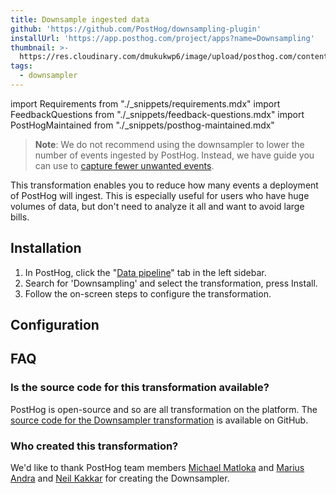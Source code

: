 ```yaml
---
title: Downsample ingested data
github: 'https://github.com/PostHog/downsampling-plugin'
installUrl: 'https://app.posthog.com/project/apps?name=Downsampling'
thumbnail: >-
  https://res.cloudinary.com/dmukukwp6/image/upload/posthog.com/contents/cdp/thumbnails/downsampling.png
tags:
  - downsampler
---
```


import Requirements from "./_snippets/requirements.mdx"
import FeedbackQuestions from "./_snippets/feedback-questions.mdx"
import PostHogMaintained from "./_snippets/posthog-maintained.mdx"

> **Note**: We do not recommend using the downsampler to lower the number of events ingested by PostHog. Instead, we have guide you can use to [capture fewer unwanted events](/tutorials/fewer-unwanted-events).

This transformation enables you to reduce how many events a deployment of PostHog will ingest. This is especially useful for users who have huge volumes of data, but don't need to analyze it all and want to avoid large bills.

<Requirements />

## Installation

1. In PostHog, click the "[Data pipeline](https://us.posthog.com/pipeline)" tab in the left sidebar.
2. Search for 'Downsampling' and select the transformation, press Install.
3. Follow the on-screen steps to configure the transformation.

## Configuration

<AppParameters />

## FAQ

### Is the source code for this transformation available?

PostHog is open-source and so are all transformation on the platform. The [source code for the Downsampler transformation](https://github.com/PostHog/downsampling-plugin) is available on GitHub.

### Who created this transformation?

We'd like to thank PostHog team members [Michael Matloka](https://github.com/Twixes) and [Marius Andra](https://github.com/mariusandra) and [Neil Kakkar](https://github.com/neilkakkar) for creating the Downsampler.

<PostHogMaintained />

<FeedbackQuestions />
